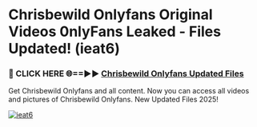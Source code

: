 # Chrisbewild Onlyfans Original Videos 0nlyFans Leaked - Files Updated! (ieat6)

<h3>🔴 CLICK HERE 🌐==►► <a href="https://tinyurl.com/2m67pmp6" rel="nofollow">Chrisbewild Onlyfans Updated Files</a></h3>

Get Chrisbewild Onlyfans and all content. Now you can access all videos and pictures of Chrisbewild Onlyfans. New Updated Files 2025!

[![ieat6](https://i.imgur.com/H4QAA4z.gif)](https://tinyurl.com/2m67pmp6)